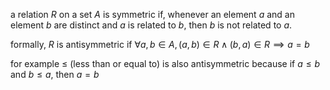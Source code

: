 a relation $R$ on a set $A$ is symmetric if, whenever an element $a$ and an element $b$ are distinct and $a$ is related to $b$, then $b$ is not related to $a$.

formally, $R$ is antisymmetric if $\forall a, b \in A, (a,b) \in R \wedge (b,a) \in R \implies a = b$

for example $\leq$ (less than or equal to) is also antisymmetric because if $a\leq b$ and $b\leq a$, then $a = b$
